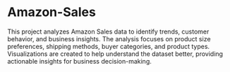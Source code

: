 # Amazon-Sales
This project analyzes Amazon Sales data to identify trends, customer behavior, and business insights. The analysis focuses on product size preferences, shipping methods, buyer categories, and product types. Visualizations are created to help understand the dataset better, providing actionable insights for business decision-making.
